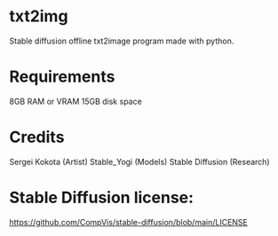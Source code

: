 # txt2img
Stable diffusion offline txt2image program made with python.

# Requirements
8GB RAM or VRAM
15GB disk space

# Credits
Sergei Kokota (Artist)
Stable_Yogi (Models)
Stable Diffusion (Research)

# Stable Diffusion license:
https://github.com/CompVis/stable-diffusion/blob/main/LICENSE
